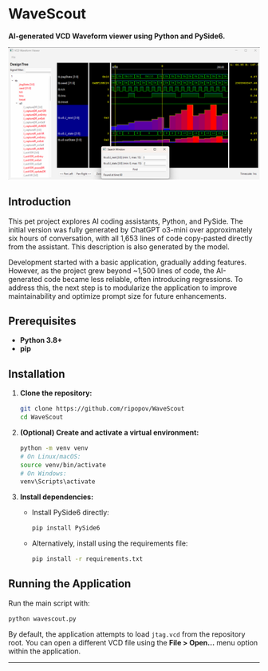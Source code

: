 # WaveScout

**AI-generated VCD Waveform viewer using Python and PySide6.**

![WaveScout Screenshot](Screenshot-2025-02-07.png)

## Introduction

This pet project explores AI coding assistants, Python, and PySide. The initial version was fully generated by ChatGPT 
o3-mini over approximately six hours of conversation, with all 1,653 lines of code copy-pasted directly from the assistant. 
This description is also generated by the model.

Development started with a basic application, gradually adding features. However, as the project grew beyond ~1,500 
lines of code, the AI-generated code became less reliable, often introducing regressions. To address this, the next 
step is to modularize the application to improve maintainability and optimize prompt size for future enhancements.

## Prerequisites

- **Python 3.8+**
- **pip**

## Installation

1. **Clone the repository:**

   ```bash
   git clone https://github.com/ripopov/WaveScout
   cd WaveScout
   ```

2. **(Optional) Create and activate a virtual environment:**

   ```bash
   python -m venv venv
   # On Linux/macOS:
   source venv/bin/activate
   # On Windows:
   venv\Scripts\activate
   ```

3. **Install dependencies:**

   - Install PySide6 directly:

     ```bash
     pip install PySide6
     ```

   - Alternatively, install using the requirements file:

     ```bash
     pip install -r requirements.txt
     ```

## Running the Application

Run the main script with:

```bash
python wavescout.py
```

By default, the application attempts to load `jtag.vcd` from the repository root. 
You can open a different VCD file using the **File > Open...** menu option within the application.

---